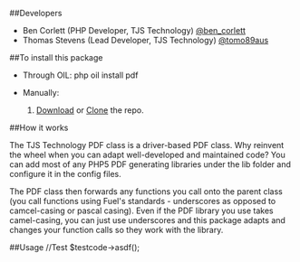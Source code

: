 ##Developers
* Ben Corlett (PHP Developer, TJS Technology) [@ben_corlett](http://twitter.com/ben_corlett)
* Thomas Stevens (Lead Developer, TJS Technology) [@tomo89aus](http://twitter.com/tomo89aus)

##To install this package

* Through OIL:
	php oil install pdf

* Manually:
	1. [Download](https://github.com/TJS-Technology/fuel-pdf/zipball/master) or [Clone](https://github.com/TJS-Technology/fuel-pdf) the repo.

##How it works

The TJS Technology PDF class is a driver-based PDF class. Why reinvent the wheel when you can adapt well-developed and maintained code?
You can add most of any PHP5 PDF generating libraries under the lib folder and configure it in the config files.

The PDF class then forwards any functions you call onto the parent class (you call functions using Fuel's standards - underscores as opposed to camcel-casing or pascal casing).
Even if the PDF library you use takes camel-casing, you can just use underscores and this package adapts and changes your function calls so they work with the library.

##Usage
		//Test
		$testcode->asdf();